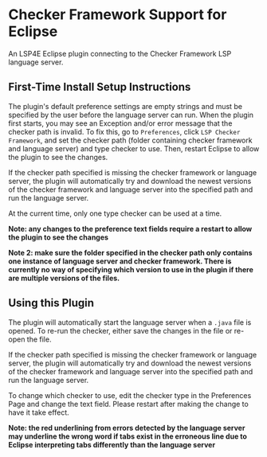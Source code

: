 # Checker Framework Support for Eclipse
An LSP4E Eclipse plugin connecting to the Checker Framework LSP language server.

## First-Time Install Setup Instructions

The plugin's default preference settings are empty strings and must be specified by the user before the language server can run. When the plugin first starts, you may see an Exception and/or error message that the checker path is invalid. To fix this, go to `Preferences`, click `LSP Checker Framework`, and set the checker path (folder containing checker framework and language server) and type checker to use. Then, restart Eclipse to allow the plugin to see the changes.

If the checker path specified is missing the checker framework or language server, the plugin will automatically try and download the newest versions of the checker framework and language server into the specified path and run the language server.

At the current time, only one type checker can be used at a time.

**Note: any changes to the preference text fields require a restart to allow the plugin to see the changes**

**Note 2: make sure the folder specified in the checker path only contains one instance of language server and checker framework. There is currently no way of specifying which version to use in the plugin if there are multiple versions of the files.**

## Using this Plugin

The plugin will automatically start the language server when a `.java` file is opened. To re-run the checker, either save the changes in the file or re-open the file.

If the checker path specified is missing the checker framework or language server, the plugin will automatically try and download the newest versions of the checker framework and language server into the specified path and run the language server.

To change which checker to use, edit the checker type in the Preferences Page and change the text field. Please restart after making the change to have it take effect.

**Note: the red underlining from errors detected by the language server may underline the wrong word if tabs exist in the erroneous line due to Eclipse interpreting tabs differently than the language server**
